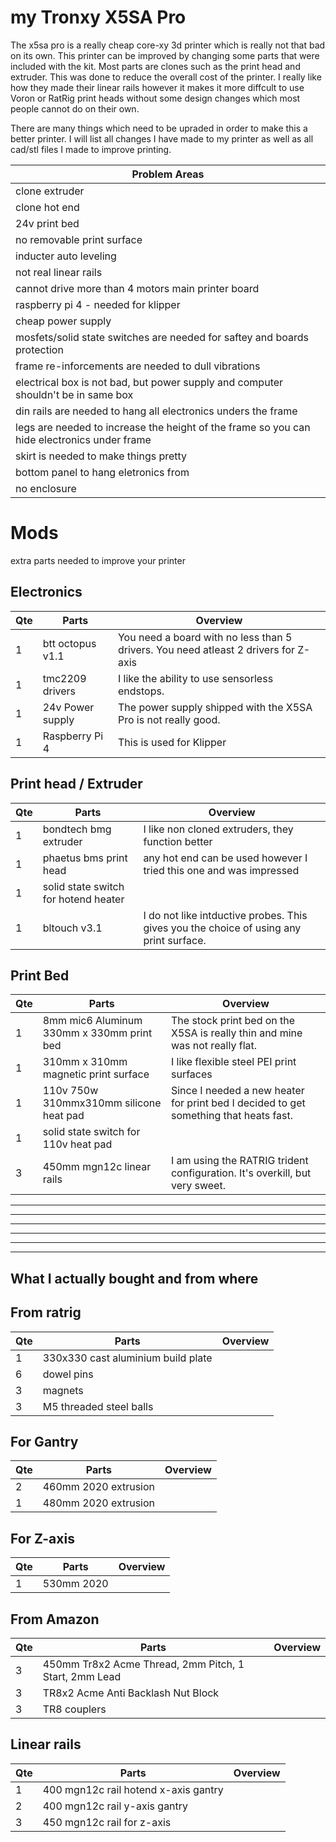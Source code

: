 # my Tronxy X5SA Pro

The x5sa pro is a really cheap core-xy 3d printer which is really not that bad on its own. This printer can be improved by changing some parts that were included with the kit. Most parts are clones such as the print head and extruder. This was done to reduce the overall cost of the printer. I really like how they made their linear rails however it makes it more diffcult to use Voron or RatRig print heads without some design changes which most people cannot do on their own.

There are many things which need to be upraded in order to make this a better printer. I will list all changes I have made to my printer as well as all cad/stl files I made to improve printing.

|Problem Areas                                                                                      |
|---------------------------------------------------------------------------------------------------|
|clone extruder|
|clone hot end|
|24v print bed|
|no removable print surface|
|inducter auto leveling|
|not real linear rails|
|cannot drive more than 4 motors main printer board|
|raspberry pi 4 - needed for klipper |
|cheap power supply|
|mosfets/solid state switches are needed for saftey and boards protection|
|frame re-inforcements are needed to dull vibrations|
|electrical box is not bad, but power supply and computer shouldn't be in same box|
|din rails are needed to hang all electronics unders the frame|
|legs are needed to increase the height of the frame so you can hide electronics under frame|
|skirt is needed to make things pretty|
|bottom panel to hang eletronics from|
|no enclosure|


# Mods
extra parts needed to improve your printer

## Electronics
| Qte | Parts                                         |      Overview                                                                       |
|-----|-----------------------------------------------|-------------------------------------------------------------------------------------|
|1| btt octopus v1.1 | You need a board with no less than 5 drivers. You need atleast 2 drivers for Z-axis|
|1| tmc2209 drivers | I like the ability to use sensorless endstops. |
|1| 24v Power supply | The power supply shipped with the X5SA Pro is not really good. |
|1| Raspberry Pi 4 | This is used for Klipper |


## Print head / Extruder
| Qte | Parts                                         |      Overview                                                                       |
|-----|-----------------------------------------------|-------------------------------------------------------------------------------------|
|1| bondtech bmg extruder | I like non cloned extruders, they function better |
|1| phaetus bms print head | any hot end can be used however I tried this one and was impressed |
|1| solid state switch for hotend heater ||
|1| bltouch v3.1 | I do not like intductive probes. This gives you the choice of using any print surface. |


## Print Bed
| Qte | Parts                                         |      Overview                                                                       |
|-----|-----------------------------------------------|-------------------------------------------------------------------------------------|
|1| 8mm mic6 Aluminum 330mm x 330mm print bed | The stock print bed on the X5SA is really thin and mine was not really flat. |
|1| 310mm x 310mm magnetic print surface | I like flexible steel PEI print surfaces |
|1| 110v 750w 310mmx310mm silicone heat pad | Since I needed a new heater for print bed I decided to get something that heats fast.|
|1| solid state switch for 110v heat pad||
|3| 450mm mgn12c linear rails | I am using the RATRIG trident configuration. It's overkill, but very sweet.|

---------------------------------------------------------------------------------------------------------------------------------------------
---------------------------------------------------------------------------------------------------------------------------------------------
---------------------------------------------------------------------------------------------------------------------------------------------
---------------------------------------------------------------------------------------------------------------------------------------------
---------------------------------------------------------------------------------------------------------------------------------------------
---------------------------------------------------------------------------------------------------------------------------------------------
## What I actually bought and from where
## From ratrig
| Qte | Parts                                         |      Overview                                                                       |
|-----|-----------------------------------------------|-------------------------------------------------------------------------------------|
|1|330x330 cast aluminium build plate||
|6|dowel pins||
|3|magnets||
|3|M5 threaded steel balls||

## For Gantry
| Qte | Parts                                         |      Overview                                                                       |
|-----|-----------------------------------------------|-------------------------------------------------------------------------------------|
|2|460mm 2020 extrusion||
|1|480mm 2020 extrusion||

## For Z-axis
| Qte | Parts                                         |      Overview                                                                       |
|-----|-----------------------------------------------|-------------------------------------------------------------------------------------|
|1|530mm 2020||

## From Amazon
| Qte | Parts                                         |      Overview                                                                       |
|-----|-----------------------------------------------|-------------------------------------------------------------------------------------|
|3|450mm Tr8x2 Acme Thread, 2mm Pitch, 1 Start, 2mm Lead||
|3|TR8x2 Acme Anti Backlash Nut Block||
|3|TR8 couplers||

## Linear rails
| Qte | Parts                                         |      Overview                                                                       |
|-----|-----------------------------------------------|-------------------------------------------------------------------------------------|
|1|400 mgn12c rail hotend x-axis gantry||
|2|400 mgn12c rail y-axis gantry||
|3|450 mgn12c rail for z-axis||





